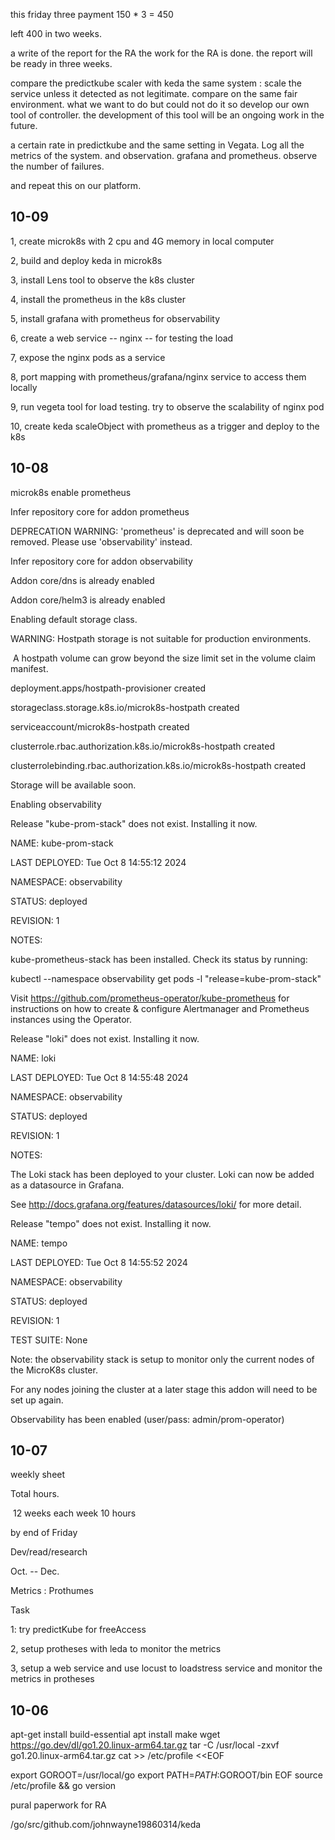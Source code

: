 this friday  three payment 150 * 3 = 450

left 400 in two weeks.

a write of the report for the RA
the work for the RA is done.
the report will be ready in three weeks.

compare the predictkube scaler with keda
the same system : scale the service unless it detected as not legitimate.
compare on the same fair environment.
what we want to do but could not do it so develop our own tool of controller. the development of this tool will be an ongoing work in the future.

a certain rate in predictkube and the same setting in Vegata.
Log all the metrics of the system. and observation.
grafana and prometheus. observe the number of failures.

and repeat this on our platform.


## 10-09

1, create microk8s with 2 cpu and 4G memory in local computer 

2, build and deploy keda in microk8s

3, install Lens tool to observe the k8s cluster

4, install the  prometheus in the k8s cluster

5, install grafana with prometheus for observability

6, create a web service -- nginx -- for testing the load

7, expose the nginx pods as a service 

8, port mapping with prometheus/grafana/nginx service to access them locally

9, run vegeta tool for load testing. try to observe the scalability of nginx pod

10, create keda scaleObject with prometheus as a trigger and deploy to the k8s

## 10-08

microk8s enable prometheus

Infer repository core for addon prometheus

DEPRECATION WARNING: 'prometheus' is deprecated and will soon be removed. Please use 'observability' instead.



Infer repository core for addon observability

Addon core/dns is already enabled

Addon core/helm3 is already enabled

Enabling default storage class.

WARNING: Hostpath storage is not suitable for production environments.

​     A hostpath volume can grow beyond the size limit set in the volume claim manifest.



deployment.apps/hostpath-provisioner created

storageclass.storage.k8s.io/microk8s-hostpath created

serviceaccount/microk8s-hostpath created

clusterrole.rbac.authorization.k8s.io/microk8s-hostpath created

clusterrolebinding.rbac.authorization.k8s.io/microk8s-hostpath created

Storage will be available soon.

Enabling observability

Release "kube-prom-stack" does not exist. Installing it now.

NAME: kube-prom-stack

LAST DEPLOYED: Tue Oct 8 14:55:12 2024

NAMESPACE: observability

STATUS: deployed

REVISION: 1

NOTES:

kube-prometheus-stack has been installed. Check its status by running:

 kubectl --namespace observability get pods -l "release=kube-prom-stack"



Visit https://github.com/prometheus-operator/kube-prometheus for instructions on how to create & configure Alertmanager and Prometheus instances using the Operator.

Release "loki" does not exist. Installing it now.

NAME: loki

LAST DEPLOYED: Tue Oct 8 14:55:48 2024

NAMESPACE: observability

STATUS: deployed

REVISION: 1

NOTES:

The Loki stack has been deployed to your cluster. Loki can now be added as a datasource in Grafana.



See http://docs.grafana.org/features/datasources/loki/ for more detail.

Release "tempo" does not exist. Installing it now.

NAME: tempo

LAST DEPLOYED: Tue Oct 8 14:55:52 2024

NAMESPACE: observability

STATUS: deployed

REVISION: 1

TEST SUITE: None



Note: the observability stack is setup to monitor only the current nodes of the MicroK8s cluster.

For any nodes joining the cluster at a later stage this addon will need to be set up again.



Observability has been enabled (user/pass: admin/prom-operator)









## 10-07

weekly sheet

Total hours.

​	 12 weeks each week 10 hours

by end of Friday

Dev/read/research

Oct. -- Dec.

Metrics : Prothumes

Task

1: try predictKube for freeAccess

2, setup protheses with leda to monitor the metrics

3, setup a web service and use locust to loadstress service and monitor the metrics in protheses



## 10-06

apt-get install build-essential
apt install make
wget https://go.dev/dl/go1.20.linux-arm64.tar.gz
tar -C /usr/local -zxvf go1.20.linux-arm64.tar.gz
cat >> /etc/profile <<EOF

export GOROOT=/usr/local/go
export PATH=$PATH:$GOROOT/bin
EOF
source /etc/profile  && go version



pural paperwork for RA

/go/src/github.com/johnwayne19860314/keda

